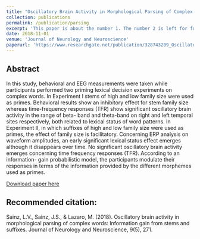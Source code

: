```yaml
---
title: "Oscillatory Brain Activity in Morphological Parsing of Complex Words: Information Gain from Stems and Suffixes"
collection: publications
permalink: /publication/parsing
excerpt: 'This paper is about the number 1. The number 2 is left for future work.'
date: 2018-11-01
venue: 'Journal of Neurology and Neuroscience'
paperurl: 'https://www.researchgate.net/publication/328743209_Oscillatory_Brain_Activity_in_Morphological_Parsing_of_Complex_Words_Information_Gain_from_Stems_and_Suffixes'
---
```

## Abstract
In this study, behavioral and EEG measurements were taken while participants performed two priming lexical decision experiments on complex words. In Experiment I stems of high and low family size were used as primes. Behavioral results show an inhibitory effect for stem family size whereas time-frequency responses (TFR) show significant oscillatory brain activity in the range of beta- band and theta-band on right and left temporal sites respectively, both related to lexical status of word patterns. In Experiment II, in which suffixes of high and low family size were used as primes, the effect of family size is facilitatory. Concerning ERP analysis on waveform amplitudes, an early significant lexical status effect emerges although it disappears over time. No significant oscillatory brain activity emerges concerning time frequency responses (TFR). According to an information- gain probabilistic model, the participants modulate their responses in terms of the information provided by the different morphemes used as primes.

[Download paper here](https://www.researchgate.net/publication/328743209_Oscillatory_Brain_Activity_in_Morphological_Parsing_of_Complex_Words_Information_Gain_from_Stems_and_Suffixes)

## Recommended citation: 
Sainz, L.V., Sainz, J.S., & Lazaro, M. (2018). Oscillatory brain activity in morphological parsing of complex words: Information gain from stems and suffixes. Journal of Neurology and Neuroscience, 9(5), 271.
